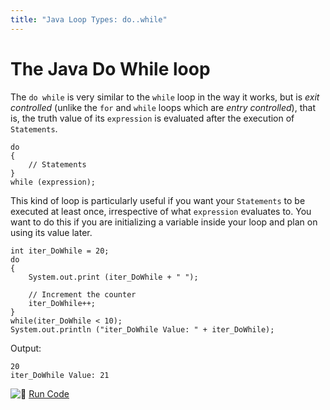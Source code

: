 ```yaml
---
title: "Java Loop Types: do..while"
---
```


# The Java Do While loop

The `do while` is very similar to the `while` loop in the way it works, but is _exit controlled_ (unlike the `for` and `while` loops which are _entry controlled_), that is, the truth value of its `expression` is evaluated after the execution of `Statements`.

    do
    {
        // Statements
    }
    while (expression);

This kind of loop is particularly useful if you want your `Statements` to be executed at least once, irrespective of what `expression` evaluates to. You want to do this if you are initializing a variable inside your loop and plan on using its value later.

    int iter_DoWhile = 20;
    do
    {
        System.out.print (iter_DoWhile + " ");

        // Increment the counter
        iter_DoWhile++;
    }
    while(iter_DoWhile < 10);
    System.out.println ("iter_DoWhile Value: " + iter_DoWhile);

Output:

    20
    iter_DoWhile Value: 21

![:rocket:](//forum.freecodecamp.com/images/emoji/emoji_one/rocket.png?v=2 ":rocket:") [Run Code](https://repl.it/CJYl/0)
